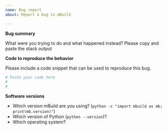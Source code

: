 ```yaml
---
name: Bug report
about: Report a bug in mBuild

---
```


**Bug summary**

What were you trying to do and what happened instead? Please copy and paste the stack output


**Code to reproduce the behavior**

Please include a code snippet that can be used to reproduce this bug.

```python
# Paste your code here
#
#
```

**Software versions**

- Which version mBuild are you using? (`python -c "import mbuild as mb; print(mb.version)"`)
- Which version of Python (`python --version`)?
- Which operating system?
